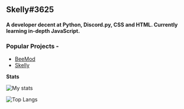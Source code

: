 ## Skelly#3625
#### A developer decent at Python, Discord.py, CSS and HTML. Currently learning in-depth JavaScript.

### Popular Projects -

- [BeeMod](https://github.com/skelly1301/BeeMod)
- [Skelly](https://github.com/skelly1301/Skelly)

**Stats**

![My stats](https://github-readme-stats.vercel.app/api?username=skelly1301&count_private=true&custom_title=skelly1301%20-%20Python%20Gang&title_color=e5e5e5&text_color=cdc9c9&bg_color=4c40c7&border_color=81a3ff&border_radius=25)

![Top Langs](https://github-readme-stats.vercel.app/api/top-langs/?username=skelly1301&layout=compact)


